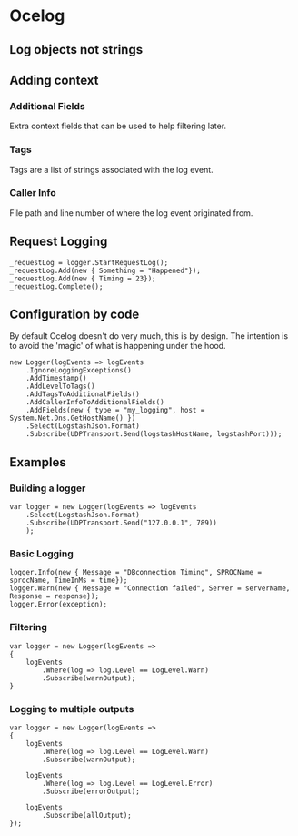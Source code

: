 # Ocelog

## Log objects not strings

## Adding context

### Additional Fields

Extra context fields that can be used to help filtering later.

### Tags

Tags are a list of strings associated with the log event.

### Caller Info

File path and line number of where the log event originated from.

## Request Logging

    _requestLog = logger.StartRequestLog();
    _requestLog.Add(new { Something = "Happened"});
    _requestLog.Add(new { Timing = 23});
    _requestLog.Complete();

## Configuration by code

By default Ocelog doesn't do very much, this is by design. The intention is to avoid the 'magic' of what is
happening under the hood.

    new Logger(logEvents => logEvents
        .IgnoreLoggingExceptions()
        .AddTimestamp()
        .AddLevelToTags()
        .AddTagsToAdditionalFields()
        .AddCallerInfoToAdditionalFields()
        .AddFields(new { type = "my_logging", host = System.Net.Dns.GetHostName() })
        .Select(LogstashJson.Format)
        .Subscribe(UDPTransport.Send(logstashHostName, logstashPort)));

## Examples

### Building a logger

    var logger = new Logger(logEvents => logEvents
        .Select(LogstashJson.Format)
        .Subscribe(UDPTransport.Send("127.0.0.1", 789))
        );

### Basic Logging

    logger.Info(new { Message = "DBconnection Timing", SPROCName = sprocName, TimeInMs = time});
    logger.Warn(new { Message = "Connection failed", Server = serverName, Response = response});
    logger.Error(exception);

### Filtering

    var logger = new Logger(logEvents =>
    {
        logEvents
            .Where(log => log.Level == LogLevel.Warn)
            .Subscribe(warnOutput);
    }

### Logging to multiple outputs

    var logger = new Logger(logEvents =>
    {
        logEvents
            .Where(log => log.Level == LogLevel.Warn)
            .Subscribe(warnOutput);

        logEvents
            .Where(log => log.Level == LogLevel.Error)
            .Subscribe(errorOutput);

        logEvents
            .Subscribe(allOutput);
    });

